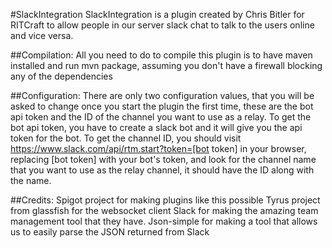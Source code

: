 #SlackIntegration
SlackIntegration is a plugin created by Chris Bitler for RITCraft to allow people in our server slack chat to talk to the users online and vice versa.

##Compilation:
All you need to do to compile this plugin is to have maven installed and run mvn package, assuming you don't have a firewall blocking any of the dependencies

##Configuration:
There are only two configuration values, that you will be asked to change once you start the plugin the first time, these are the bot api token and the ID of the channel you want to use as a relay.
To get the bot api token, you have to create a slack bot and it will give you the api token for the bot.
To get the channel ID, you should visit https://www.slack.com/api/rtm.start?token=[bot token] in your browser, replacing [bot token] with your bot's token, and look for the channel name that you want to use as the relay channel, it should have the ID along with the name.

##Credits:
Spigot project for making plugins like this possible
Tyrus project from glassfish for the websocket client
Slack for making the amazing team management tool that they have.
Json-simple for making a tool that allows us to easily parse the JSON returned from Slack